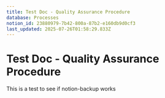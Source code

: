 ```yaml
---
title: Test Doc - Quality Assurance Procedure
database: Processes
notion_id: 23880979-7b42-800a-87b2-e160db9d0cf3
last_updated: 2025-07-26T01:58:29.833Z
---
```


# Test Doc - Quality Assurance Procedure


This is a test to see if notion-backup works

